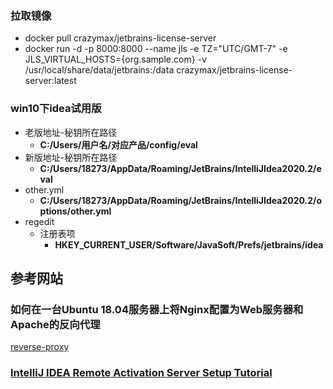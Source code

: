 ### 拉取镜像
* docker pull crazymax/jetbrains-license-server
* docker run -d -p 8000:8000 --name jls -e TZ="UTC/GMT-7" -e JLS_VIRTUAL_HOSTS={org.sample.com} -v /usr/local/share/data/jetbrains:/data crazymax/jetbrains-license-server:latest



### win10下idea试用版
* 老版地址-秘钥所在路径 
    * **C:/Users/用户名/对应产品/config/eval** 
* 新版地址-秘钥所在路径
    * **C:/Users/18273/AppData/Roaming/JetBrains/IntelliJIdea2020.2/eval**
* other.yml
    * **C:/Users/18273/AppData/Roaming/JetBrains/IntelliJIdea2020.2/options/other.yml**
* regedit
    * 注册表项 
        * **HKEY_CURRENT_USER/Software/JavaSoft/Prefs/jetbrains/idea**

## 参考网站

### 如何在一台Ubuntu 18.04服务器上将Nginx配置为Web服务器和Apache的反向代理
[reverse-proxy](https://www.digitalocean.com/community/tutorials/how-to-configure-nginx-as-a-web-server-and-reverse-proxy-for-apache-on-one-ubuntu-18-04-server)

### [IntelliJ IDEA Remote Activation Server Setup Tutorial](https://www.programmersought.com/article/4778629006/)








